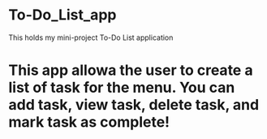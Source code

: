 # To-Do_List_app
This holds my mini-project To-Do List application

# This app allowa the user to create a list of task for the menu. You can add task, view task, delete task, and mark task as complete!
